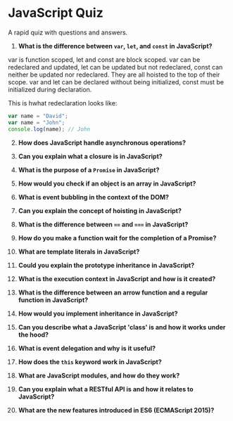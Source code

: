 # JavaScript Quiz

A rapid quiz with questions and answers.

1. **What is the difference between `var`, `let`, and `const` in JavaScript?**

var is function scoped, let and const are block scoped. var can be redeclared and updated, let can be updated but not redeclared, const can neither be updated nor redeclared. They are all hoisted to the top of their scope. var and let can be declared without being initialized, const must be initialized during declaration.

This is hwhat redeclaration looks like:

```javascript
var name = "David";
var name = "John";
console.log(name); // John
```

2. **How does JavaScript handle asynchronous operations?**

3. **Can you explain what a closure is in JavaScript?**

4. **What is the purpose of a `Promise` in JavaScript?**

5. **How would you check if an object is an array in JavaScript?**

6. **What is event bubbling in the context of the DOM?**

7. **Can you explain the concept of hoisting in JavaScript?**

8. **What is the difference between `==` and `===` in JavaScript?**

9. **How do you make a function wait for the completion of a Promise?**

10. **What are template literals in JavaScript?**

11. **Could you explain the prototype inheritance in JavaScript?**

12. **What is the execution context in JavaScript and how is it created?**

13. **What is the difference between an arrow function and a regular function in JavaScript?**

14. **How would you implement inheritance in JavaScript?**

15. **Can you describe what a JavaScript 'class' is and how it works under the hood?**

16. **What is event delegation and why is it useful?**

17. **How does the `this` keyword work in JavaScript?**

18. **What are JavaScript modules, and how do they work?**

19. **Can you explain what a RESTful API is and how it relates to JavaScript?**

20. **What are the new features introduced in ES6 (ECMAScript 2015)?**
